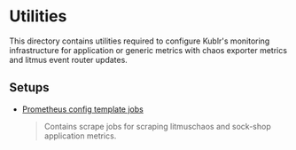 # Utilities

This directory contains utilities required to configure Kublr's monitoring infrastructure for application or generic metrics with chaos exporter metrics and litmus event router updates.

## Setups

- [Prometheus config template jobs](https://github.com/litmuschaos/litmus/blob/master/monitoring/platforms/kublr/utils/prometheus-config-template-jobs.yaml)

  > Contains scrape jobs for scraping litmuschaos and sock-shop application metrics.
